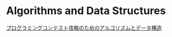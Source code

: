 # Algorithms and Data Structures

[プログラミングコンテスト攻略のためのアルゴリズムとデータ構造](https://book.mynavi.jp/ec/products/detail/id=35408)
